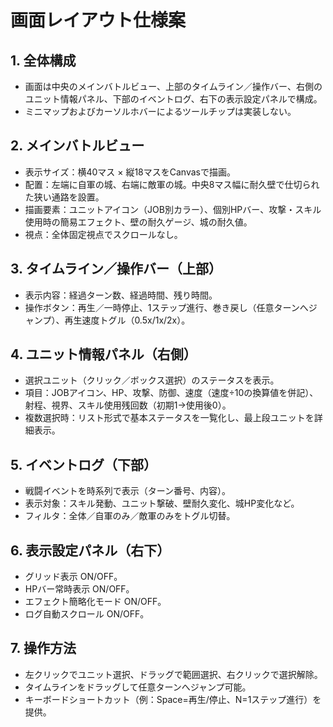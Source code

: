 # 画面レイアウト仕様案

## 1. 全体構成
- 画面は中央のメインバトルビュー、上部のタイムライン／操作バー、右側のユニット情報パネル、下部のイベントログ、右下の表示設定パネルで構成。
- ミニマップおよびカーソルホバーによるツールチップは実装しない。

## 2. メインバトルビュー
- 表示サイズ：横40マス × 縦18マスをCanvasで描画。
- 配置：左端に自軍の城、右端に敵軍の城。中央8マス幅に耐久壁で仕切られた狭い通路を設置。
- 描画要素：ユニットアイコン（JOB別カラー）、個別HPバー、攻撃・スキル使用時の簡易エフェクト、壁の耐久ゲージ、城の耐久値。
- 視点：全体固定視点でスクロールなし。

## 3. タイムライン／操作バー（上部）
- 表示内容：経過ターン数、経過時間、残り時間。
- 操作ボタン：再生／一時停止、1ステップ進行、巻き戻し（任意ターンへジャンプ）、再生速度トグル（0.5x/1x/2x）。

## 4. ユニット情報パネル（右側）
- 選択ユニット（クリック／ボックス選択）のステータスを表示。
- 項目：JOBアイコン、HP、攻撃、防御、速度（速度÷10の換算値を併記）、射程、視界、スキル使用残回数（初期1→使用後0）。
- 複数選択時：リスト形式で基本ステータスを一覧化し、最上段ユニットを詳細表示。

## 5. イベントログ（下部）
- 戦闘イベントを時系列で表示（ターン番号、内容）。
- 表示対象：スキル発動、ユニット撃破、壁耐久変化、城HP変化など。
- フィルタ：全体／自軍のみ／敵軍のみをトグル切替。

## 6. 表示設定パネル（右下）
- グリッド表示 ON/OFF。
- HPバー常時表示 ON/OFF。
- エフェクト簡略化モード ON/OFF。
- ログ自動スクロール ON/OFF。

## 7. 操作方法
- 左クリックでユニット選択、ドラッグで範囲選択、右クリックで選択解除。
- タイムラインをドラッグして任意ターンへジャンプ可能。
- キーボードショートカット（例：Space=再生/停止、N=1ステップ進行）を提供。
